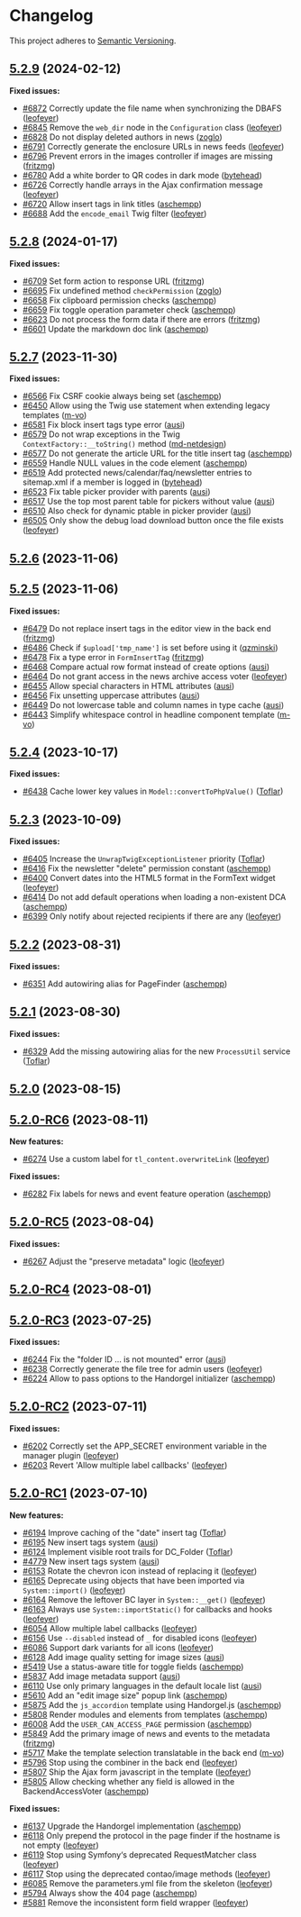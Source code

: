 # Changelog

This project adheres to [Semantic Versioning].

## [5.2.9] (2024-02-12)

**Fixed issues:**

- [#6872] Correctly update the file name when synchronizing the DBAFS ([leofeyer])
- [#6845] Remove the `web_dir` node in the `Configuration` class ([leofeyer])
- [#6828] Do not display deleted authors in news ([zoglo])
- [#6791] Correctly generate the enclosure URLs in news feeds ([leofeyer])
- [#6796] Prevent errors in the images controller if images are missing ([fritzmg])
- [#6780] Add a white border to QR codes in dark mode ([bytehead])
- [#6726] Correctly handle arrays in the Ajax confirmation message ([leofeyer])
- [#6720] Allow insert tags in link titles ([aschempp])
- [#6688] Add the `encode_email` Twig filter ([leofeyer])

## [5.2.8] (2024-01-17)

**Fixed issues:**

- [#6709] Set form action to response URL ([fritzmg])
- [#6695] Fix undefined method `checkPermission` ([zoglo])
- [#6658] Fix clipboard permission checks ([aschempp])
- [#6659] Fix toggle operation parameter check ([aschempp])
- [#6623] Do not process the form data if there are errors ([fritzmg])
- [#6601] Update the markdown doc link ([aschempp])

## [5.2.7] (2023-11-30)

**Fixed issues:**

- [#6566] Fix CSRF cookie always being set ([aschempp])
- [#6450] Allow using the Twig use statement when extending legacy templates ([m-vo])
- [#6581] Fix block insert tags type error ([ausi])
- [#6579] Do not wrap exceptions in the Twig `ContextFactory::__toString()` method ([md-netdesign])
- [#6577] Do not generate the article URL for the title insert tag ([aschempp])
- [#6559] Handle NULL values in the code element ([aschempp])
- [#6519] Add protected news/calendar/faq/newsletter entries to sitemap.xml if a member is logged in ([bytehead])
- [#6523] Fix table picker provider with parents ([ausi])
- [#6517] Use the top most parent table for pickers without value ([ausi])
- [#6510] Also check for dynamic ptable in picker provider ([ausi])
- [#6505] Only show the debug load download button once the file exists ([leofeyer])

## [5.2.6] (2023-11-06)

## [5.2.5] (2023-11-06)

**Fixed issues:**

- [#6479] Do not replace insert tags in the editor view in the back end ([fritzmg])
- [#6486] Check if `$upload['tmp_name']` is set before using it ([qzminski])
- [#6478] Fix a type error in `FormInsertTag` ([fritzmg])
- [#6468] Compare actual row format instead of create options ([ausi])
- [#6464] Do not grant access in the news archive access voter ([leofeyer])
- [#6455] Allow special characters in HTML attributes ([ausi])
- [#6456] Fix unsetting uppercase attributes ([ausi])
- [#6449] Do not lowercase table and column names in type cache ([ausi])
- [#6443] Simplify whitespace control in headline component template ([m-vo])

## [5.2.4] (2023-10-17)

**Fixed issues:**

- [#6438] Cache lower key values in `Model::convertToPhpValue()` ([Toflar])

## [5.2.3] (2023-10-09)

**Fixed issues:**

- [#6405] Increase the `UnwrapTwigExceptionListener` priority ([Toflar])
- [#6416] Fix the newsletter "delete" permission constant ([aschempp])
- [#6400] Convert dates into the HTML5 format in the FormText widget ([leofeyer])
- [#6414] Do not add default operations when loading a non-existent DCA ([aschempp])
- [#6399] Only notify about rejected recipients if there are any ([leofeyer])

## [5.2.2] (2023-08-31)

**Fixed issues:**

- [#6351] Add autowiring alias for PageFinder ([aschempp])

## [5.2.1] (2023-08-30)

**Fixed issues:**

- [#6329] Add the missing autowiring alias for the new `ProcessUtil` service ([Toflar])

## [5.2.0] (2023-08-15)

## [5.2.0-RC6] (2023-08-11)

**New features:**

- [#6274] Use a custom label for `tl_content.overwriteLink` ([leofeyer])

**Fixed issues:**

- [#6282] Fix labels for news and event feature operation ([aschempp])

## [5.2.0-RC5] (2023-08-04)

**Fixed issues:**

- [#6267] Adjust the "preserve metadata" logic ([leofeyer])

## [5.2.0-RC4] (2023-08-01)

## [5.2.0-RC3] (2023-07-25)

**Fixed issues:**

- [#6244] Fix the "folder ID … is not mounted" error ([ausi])
- [#6238] Correctly generate the file tree for admin users ([leofeyer])
- [#6224] Allow to pass options to the Handorgel initializer ([aschempp])

## [5.2.0-RC2] (2023-07-11)

**Fixed issues:**

- [#6202] Correctly set the APP_SECRET environment variable in the manager plugin ([leofeyer])
- [#6203] Revert 'Allow multiple label callbacks' ([leofeyer])

## [5.2.0-RC1] (2023-07-10)

**New features:**

- [#6194] Improve caching of the "date" insert tag ([Toflar])
- [#6195] New insert tags system ([ausi])
- [#6124] Implement visible root trails for DC_Folder ([Toflar])
- [#4779] New insert tags system ([ausi])
- [#6153] Rotate the chevron icon instead of replacing it ([leofeyer])
- [#6165] Deprecate using objects that have been imported via `System::import()` ([leofeyer])
- [#6164] Remove the leftover BC layer in `System::__get()` ([leofeyer])
- [#6163] Always use `System::importStatic()` for callbacks and hooks ([leofeyer])
- [#6054] Allow multiple label callbacks ([leofeyer])
- [#6156] Use `--disabled` instead of `_` for disabled icons ([leofeyer])
- [#6086] Support dark variants for all icons ([leofeyer])
- [#6128] Add image quality setting for image sizes ([ausi])
- [#5419] Use a status-aware title for toggle fields ([aschempp])
- [#5837] Add image metadata support ([ausi])
- [#6110] Use only primary languages in the default locale list ([ausi])
- [#5610] Add an "edit image size" popup link ([aschempp])
- [#5875] Add the `js_accordion` template using Handorgel.js ([aschempp])
- [#5808] Render modules and elements from templates ([aschempp])
- [#6008] Add the `USER_CAN_ACCESS_PAGE` permission ([aschempp])
- [#5849] Add the primary image of news and events to the metadata ([fritzmg])
- [#5717] Make the template selection translatable in the back end ([m-vo])
- [#5796] Stop using the combiner in the back end ([leofeyer])
- [#5807] Ship the Ajax form javascript in the template ([leofeyer])
- [#5805] Allow checking whether any field is allowed in the BackendAccessVoter ([aschempp])

**Fixed issues:**

- [#6137] Upgrade the Handorgel implementation ([aschempp])
- [#6118] Only prepend the protocol in the page finder if the hostname is not empty ([leofeyer])
- [#6119] Stop using Symfony‘s deprecated RequestMatcher class ([leofeyer])
- [#6117] Stop using the deprecated contao/image methods ([leofeyer])
- [#6085] Remove the parameters.yml file from the skeleton ([leofeyer])
- [#5794] Always show the 404 page ([aschempp])
- [#5881] Remove the inconsistent form field wrapper ([leofeyer])

[Semantic Versioning]: https://semver.org/spec/v2.0.0.html
[5.2.9]: https://github.com/contao/contao/releases/tag/5.2.9
[5.2.8]: https://github.com/contao/contao/releases/tag/5.2.8
[5.2.7]: https://github.com/contao/contao/releases/tag/5.2.7
[5.2.6]: https://github.com/contao/contao/releases/tag/5.2.6
[5.2.5]: https://github.com/contao/contao/releases/tag/5.2.5
[5.2.4]: https://github.com/contao/contao/releases/tag/5.2.4
[5.2.3]: https://github.com/contao/contao/releases/tag/5.2.3
[5.2.2]: https://github.com/contao/contao/releases/tag/5.2.2
[5.2.1]: https://github.com/contao/contao/releases/tag/5.2.1
[5.2.0]: https://github.com/contao/contao/releases/tag/5.2.0
[5.2.0-RC6]: https://github.com/contao/contao/releases/tag/5.2.0-RC6
[5.2.0-RC5]: https://github.com/contao/contao/releases/tag/5.2.0-RC5
[5.2.0-RC4]: https://github.com/contao/contao/releases/tag/5.2.0-RC4
[5.2.0-RC3]: https://github.com/contao/contao/releases/tag/5.2.0-RC3
[5.2.0-RC2]: https://github.com/contao/contao/releases/tag/5.2.0-RC2
[5.2.0-RC1]: https://github.com/contao/contao/releases/tag/5.2.0-RC1
[aschempp]: https://github.com/aschempp
[ausi]: https://github.com/ausi
[bytehead]: https://github.com/bytehead
[fritzmg]: https://github.com/fritzmg
[leofeyer]: https://github.com/leofeyer
[m-vo]: https://github.com/m-vo
[md-netdesign]: https://github.com/md-netdesign
[qzminski]: https://github.com/qzminski
[Toflar]: https://github.com/Toflar
[zoglo]: https://github.com/zoglo
[#4779]: https://github.com/contao/contao/pull/4779
[#5419]: https://github.com/contao/contao/pull/5419
[#5610]: https://github.com/contao/contao/pull/5610
[#5717]: https://github.com/contao/contao/pull/5717
[#5794]: https://github.com/contao/contao/pull/5794
[#5796]: https://github.com/contao/contao/pull/5796
[#5805]: https://github.com/contao/contao/pull/5805
[#5807]: https://github.com/contao/contao/pull/5807
[#5808]: https://github.com/contao/contao/pull/5808
[#5837]: https://github.com/contao/contao/pull/5837
[#5849]: https://github.com/contao/contao/pull/5849
[#5875]: https://github.com/contao/contao/pull/5875
[#5881]: https://github.com/contao/contao/pull/5881
[#6008]: https://github.com/contao/contao/pull/6008
[#6054]: https://github.com/contao/contao/pull/6054
[#6085]: https://github.com/contao/contao/pull/6085
[#6086]: https://github.com/contao/contao/pull/6086
[#6110]: https://github.com/contao/contao/pull/6110
[#6117]: https://github.com/contao/contao/pull/6117
[#6118]: https://github.com/contao/contao/pull/6118
[#6119]: https://github.com/contao/contao/pull/6119
[#6124]: https://github.com/contao/contao/pull/6124
[#6128]: https://github.com/contao/contao/pull/6128
[#6137]: https://github.com/contao/contao/pull/6137
[#6153]: https://github.com/contao/contao/pull/6153
[#6156]: https://github.com/contao/contao/pull/6156
[#6163]: https://github.com/contao/contao/pull/6163
[#6164]: https://github.com/contao/contao/pull/6164
[#6165]: https://github.com/contao/contao/pull/6165
[#6194]: https://github.com/contao/contao/pull/6194
[#6195]: https://github.com/contao/contao/pull/6195
[#6202]: https://github.com/contao/contao/pull/6202
[#6203]: https://github.com/contao/contao/pull/6203
[#6224]: https://github.com/contao/contao/pull/6224
[#6238]: https://github.com/contao/contao/pull/6238
[#6244]: https://github.com/contao/contao/pull/6244
[#6267]: https://github.com/contao/contao/pull/6267
[#6274]: https://github.com/contao/contao/pull/6274
[#6282]: https://github.com/contao/contao/pull/6282
[#6329]: https://github.com/contao/contao/pull/6329
[#6351]: https://github.com/contao/contao/pull/6351
[#6399]: https://github.com/contao/contao/pull/6399
[#6400]: https://github.com/contao/contao/pull/6400
[#6405]: https://github.com/contao/contao/pull/6405
[#6414]: https://github.com/contao/contao/pull/6414
[#6416]: https://github.com/contao/contao/pull/6416
[#6438]: https://github.com/contao/contao/pull/6438
[#6443]: https://github.com/contao/contao/pull/6443
[#6449]: https://github.com/contao/contao/pull/6449
[#6450]: https://github.com/contao/contao/pull/6450
[#6455]: https://github.com/contao/contao/pull/6455
[#6456]: https://github.com/contao/contao/pull/6456
[#6464]: https://github.com/contao/contao/pull/6464
[#6468]: https://github.com/contao/contao/pull/6468
[#6478]: https://github.com/contao/contao/pull/6478
[#6479]: https://github.com/contao/contao/pull/6479
[#6486]: https://github.com/contao/contao/pull/6486
[#6505]: https://github.com/contao/contao/pull/6505
[#6510]: https://github.com/contao/contao/pull/6510
[#6517]: https://github.com/contao/contao/pull/6517
[#6519]: https://github.com/contao/contao/pull/6519
[#6523]: https://github.com/contao/contao/pull/6523
[#6559]: https://github.com/contao/contao/pull/6559
[#6566]: https://github.com/contao/contao/pull/6566
[#6577]: https://github.com/contao/contao/pull/6577
[#6579]: https://github.com/contao/contao/pull/6579
[#6581]: https://github.com/contao/contao/pull/6581
[#6601]: https://github.com/contao/contao/pull/6601
[#6623]: https://github.com/contao/contao/pull/6623
[#6658]: https://github.com/contao/contao/pull/6658
[#6659]: https://github.com/contao/contao/pull/6659
[#6688]: https://github.com/contao/contao/pull/6688
[#6695]: https://github.com/contao/contao/pull/6695
[#6709]: https://github.com/contao/contao/pull/6709
[#6720]: https://github.com/contao/contao/pull/6720
[#6726]: https://github.com/contao/contao/pull/6726
[#6780]: https://github.com/contao/contao/pull/6780
[#6791]: https://github.com/contao/contao/pull/6791
[#6796]: https://github.com/contao/contao/pull/6796
[#6828]: https://github.com/contao/contao/pull/6828
[#6845]: https://github.com/contao/contao/pull/6845
[#6872]: https://github.com/contao/contao/pull/6872
